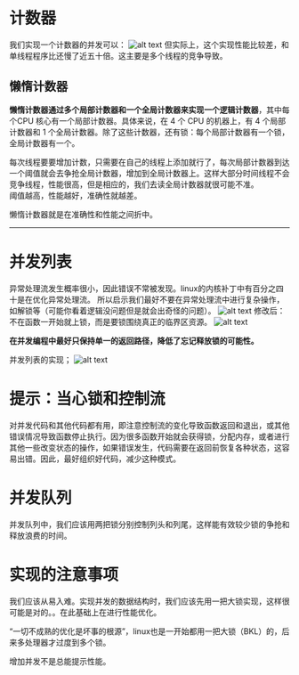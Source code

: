# 计数器
我们实现一个计数器的并发可以：
![alt text](image-21.png)
但实际上，这个实现性能比较差，和单线程程序比还慢了近五十倍。这主要是多个线程的竞争导致。
## 懒惰计数器
**懒惰计数器通过多个局部计数器和一个全局计数器来实现一个逻辑计数器**，其中每个CPU 核心有一个局部计数器。具体来说，在 4 个 CPU 的机器上，有 4 个局部计数器和 1 个全局计数器。除了这些计数器，还有锁：每个局部计数器有一个锁，全局计数器有一个。

每次线程要要增加计数，只需要在自己的线程上添加就行了，每次局部计数器到达一个阈值就会去争抢全局计数器，增加到全局计数器上。这样大部分时间线程不会竞争线程，性能很高，但是相应的，我们去读全局计数器就很可能不准。  
阈值越高，性能越好，准确性就越差。

懒惰计数器就是在准确性和性能之间折中。

---

# 并发列表
异常处理流发生概率很小，因此错误不常被发现。linux的内核补丁中有百分之四十是在优化异常处理流。 所以启示我们最好不要在异常处理流中进行复杂操作，如解锁等（可能你看着逻辑没问题但是就会出奇怪的问题）。
![alt text](image-22.png)
修改后：不在函数一开始就上锁，而是要锁围绕真正的临界区资源。
![alt text](image-23.png)

**在并发编程中最好只保持单一的返回路径，降低了忘记释放锁的可能性。**

并发列表的实现；
![alt text](image-24.png)


# 提示：当心锁和控制流
对并发代码和其他代码都有用，即注意控制流的变化导致函数返回和退出，或其他错误情况导致函数停止执行。因为很多函数开始就会获得锁，分配内存，或者进行其他一些改变状态的操作，如果错误发生，代码需要在返回前恢复各种状态，这容易出错。因此，最好组织好代码，减少这种模式。

# 并发队列
并发队列中，我们应该用两把锁分别控制列头和列尾，这样能有效较少锁的争抢和释放浪费的时间。


# 实现的注意事项
我们应该从易入难。实现并发的数据结构时，我们应该先用一把大锁实现，这样很可能是对的。。在此基础上在进行性能优化。

“一切不成熟的优化是坏事的根源”，linux也是一开始都用一把大锁（BKL）的，后来多处理器才过度到多个锁。

增加并发不是总能提示性能。

